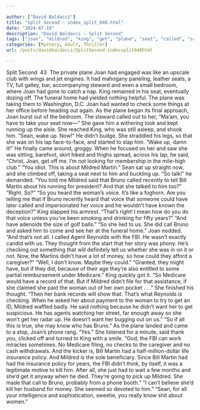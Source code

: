 ```yaml
---

author: ["David Baldacci"]
title: "Split Second - index_split_048.html"
date: "2024-07-19"
description: "David Baldacci - Split Second"
tags: ["joan", "mildred", "king", "get", "plane", "seat", "called", "said", "bruno", "martin", "woman", "voice", "sean", "bill", "u", "fbi", "know", "like", "steward", "bedroom", "funeral", "nothing", "taking", "check", "running"]
categories: [Mystery, Adult, Thriller]
url: /posts/davidbaldacci/SplitSecond-indexsplit048html

---
```



Split Second
		 43 
The private plane Joan had engaged was like an upscale club with wings and jet engines. It had mahogany paneling, leather seats, a TV, full galley, bar, accompanying steward and even a small bedroom, where Joan had gone to catch a nap. King remained in his seat, eventually dozing off. The funeral home had yielded nothing helpful. The plane was taking them to Washington, D.C. Joan had wanted to check some things at her office before heading out again.
As the plane began its final approach, Joan burst out of the bedroom. The steward called out to her, “Ma’am, you have to take your seat now—”
She gave him a withering look and kept running up the aisle.
She reached King, who was still asleep, and shook him.
“Sean, wake up. Now!”
He didn’t budge. She straddled his legs, so that she was on his lap face-to-face, and started to slap him. “Wake up, damn it!”
He finally came around, groggy. When he focused on her and saw she was sitting, barefoot, skirt hiked and thighs spread, across his lap, he said, “Christ, Joan, get off me. I’m not looking for membership in the mile-high club.”
“You idiot. This is about Mildred Martin.”
Sean sat up straight now, and she climbed off, taking a seat next to him and buckling up.
“So talk!” he demanded.
“You told me Mildred said that Bruno called recently to tell Bill Martin about his running for president? And that she talked to him too?”
“Right. So?”
“So you heard the woman’s voice. It’s like a foghorn. Are you telling me that if Bruno recently heard that voice that someone could have later called and impersonated her voice and he wouldn’t have known the deception?”
King slapped his armrest. “That’s right! I mean how do you do that voice unless you’ve been smoking and drinking for fifty years?”
“And have adenoids the size of golf balls.”
“So she lied to us. She did call Bruno and asked him to come and see her at the funeral home.”
Joan nodded. “And that’s not all. I called Agent Reynolds with the FBI. He wasn’t exactly candid with us. They thought from the start that her story was phony. He’s checking out something that will definitely tell us whether she was in on it or not. Now, the Martins didn’t have a lot of money, so how could they afford a caregiver?”
“Well, I don’t know. Maybe they could.”
“Granted, they might have, but if they did, because of their age they’re also entitled to some partial reimbursement under Medicare.”
King quickly got it. “So Medicare would have a record of that. But if Mildred didn’t file for that assistance, if she claimed she paid the woman out of her own pocket . . .”
She finished his thought. “Then her bank records will show that. That’s what Reynolds is checking. When he asked her about payment to the woman to try to get an ID, Mildred waffled badly. He said nothing because he didn’t want her to get suspicious. He has agents watching her street, far enough away so she won’t get her radar up. He doesn’t want her bugging out on us.”
“So if all this is true, she may know who has Bruno.”
As the plane landed and came to a stop, Joan’s phone rang.
“Yes.” She listened for a minute, said thank you, clicked off and turned to King with a smile. “God, the FBI can work miracles sometimes. No Medicare filing, no checks to the caregiver and no cash withdrawals. And the kicker is, Bill Martin had a half-million-dollar life insurance policy. And Mildred is the sole beneficiary. Since Bill Martin had had the insurance policy for years, the FBI didn’t think, by itself, it was a legitimate motive to kill him. After all, she just had to wait a few months and she’d get it anyway when he died. They’re going to pick up Mildred. She made that call to Bruno, probably from a phone booth.”
“I can’t believe she’d kill her husband for money. She seemed so devoted to him.”
“Sean, for all your intelligence and sophistication, sweetie, you really know shit about women.”
